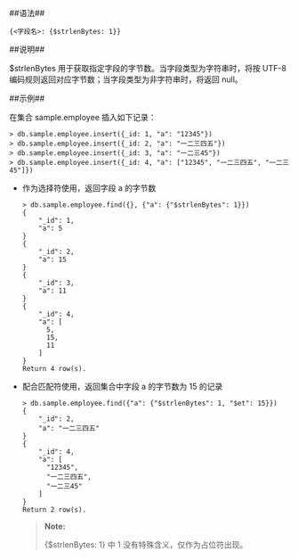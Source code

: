 
##语法##

```lang-json
{<字段名>: {$strlenBytes: 1}}
```

##说明##

$strlenBytes 用于获取指定字段的字节数。当字段类型为字符串时，将按 UTF-8 编码规则返回对应字节数；当字段类型为非字符串时，将返回 null。

##示例##

在集合 sample.employee 插入如下记录：

```lang-javascript
> db.sample.employee.insert({_id: 1, "a": "12345"})
> db.sample.employee.insert({_id: 2, "a": "一二三四五"})
> db.sample.employee.insert({_id: 3, "a": "一二三45"})
> db.sample.employee.insert({_id: 4, "a": ["12345", "一二三四五", "一二三45"]})
```

* 作为选择符使用，返回字段 a 的字节数

    ```lang-javascript
    > db.sample.employee.find({}, {"a": {"$strlenBytes": 1}})
    {
        "_id": 1,
        "a": 5
    }
    {
        "_id": 2,
        "a": 15
    }
    {
        "_id": 3,
        "a": 11
    }
    {
        "_id": 4,
        "a": [
          5,
          15,
          11
        ]
    }
    Return 4 row(s).
    ```

* 配合匹配符使用，返回集合中字段 a 的字节数为 15 的记录
  
    ```lang-javascript
    > db.sample.employee.find({"a": {"$strlenBytes": 1, "$et": 15}})
    {
        "_id": 2,
        "a": "一二三四五"
    }
    {
        "_id": 4,
        "a": [
          "12345",
          "一二三四五",
          "一二三45"
        ]
    }
    Return 2 row(s).
    ```

    > **Note:**  
    >
    > {$strlenBytes: 1} 中 1 没有特殊含义，仅作为占位符出现。

